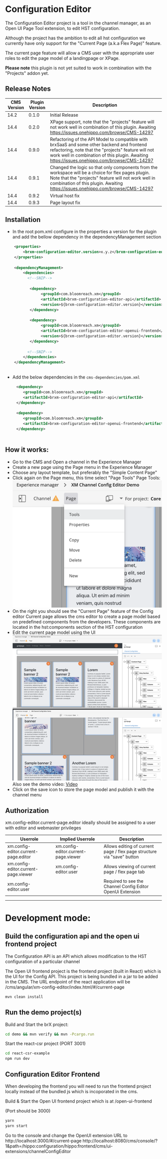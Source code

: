 # Configuration Editor

The Configuration Editor project is a tool in the channel manager, as an Open UI Page Tool extension, to edit HST configuration.

Although the project has the ambition to edit all hst configuration we currently have only support for the "Current Page (a.k.a Flex Page)" feature.

The current page feature will allow a CMS user with the appropriate user roles to edit the page model of a landingpage or XPage.

**Please note**  this plugin is not yet suited to work in combination with the "Projects" addon yet.

## Release Notes

| CMS Version  | Plugin Version | Description  |
|---|---|---|
|14.2   | 0.1.0  | Initial Release  |
|14.4   | 0.2.0  | XPage support, note that the "projects" feature will not work well in combination of this plugin. Awaiting https://issues.onehippo.com/browse/CMS-14297  |
|14.4   | 0.9.0  | Refactoring of the API Model to compatible with brxSaaS and some other backend and frontend refactoring, note that the "projects" feature will not work well in combination of this plugin. Awaiting https://issues.onehippo.com/browse/CMS-14297  |
|14.4   | 0.9.1  | Changed the logic so that only components from the workspace will be a choice for flex pages plugin. Note that the "projects" feature will not work well in combination of this plugin. Awaiting https://issues.onehippo.com/browse/CMS-14297  |
|14.4   | 0.9.2  | Virtual host fix  |
|14.4   | 0.9.3  | Page layout fix |


## Installation

- In the root pom.xml configure in the properties a version for the plugin and add the bellow dependency in the dependencyManagement section
```xml
    <properties>
        <brxm-configuration-editor.version>x.y.z</brxm-configuration-editor.version>
    </properties>

    <dependencyManagement>
        <dependencies>
          <!--SNIP-->
          
           <dependency>
                <groupId>com.bloomreach.xm</groupId>
                <artifactId>brxm-configuration-editor-api</artifactId>
                <version>${brxm-configuration-editor.version}</version>
           </dependency>
          
           <dependency>
                <groupId>com.bloomreach.xm</groupId>
                <artifactId>brxm-configuration-editor-openui-frontend</artifactId>
                <version>${brxm-configuration-editor.version}</version>
           </dependency>
          
          <!--SNIP-->
        </dependencies>
    </dependencyManagement>
    
```

- Add the below dependencies in the `cms-dependencies/pom.xml`

```xml
     <dependency>
        <groupId>com.bloomreach.xm</groupId>
        <artifactId>brxm-configuration-editor-api</artifactId>
     </dependency>
              
     <dependency>
        <groupId>com.bloomreach.xm</groupId>
        <artifactId>brxm-configuration-editor-openui-frontend</artifactId>
     </dependency>
              
```

## How it works:

- Go to the CMS and Open a channel in the Experience Manager
- Create a new page using the Page menu in the Experience Manager
- Choose any layout template, but preferably the "Simple Content Page"
- Click again on the Page menu, this time select "Page Tools"
Page Tools: 
![Page Tools](https://github.com/bloomreach/xm-configuration-editor/blob/master/resources/page-tools.png?raw=true "Page Tools")
- On the right you should see the "Current Page" feature of the Config editor
Current page allows the cms editor to create a page model based on predefined components from the developers. These components are located in the hst:components section of the HST configuration
- Edit the current page model using the UI
![Current Page](https://github.com/bloomreach/xm-configuration-editor/blob/master/resources/Channel%20Config%20Editor-1.png?raw=true "Current Page")
![Current Page2](https://github.com/bloomreach/xm-configuration-editor/blob/master/resources/channel-config-editor2.png?raw=true "Current Page2")
Also see the demo video:
[Video](https://github.com/bloomreach/xm-configuration-editor/blob/master/resources/current%20page.mp4)
- Click on the save icon to store the page model and publish it with the channel menu


## Authorization

xm.config-editor.current-page.editor ideally should be assigned to a user with editor and webmaster privileges

| Userrole  |Implied Userrole  | Description  |
|---|---|---|
|xm.config-editor.current-page.editor   |xm.config-editor.current-page.viewer   | Allows editing of current page / flex page structure via "save" button  |
|xm.config-editor.current-page.viewer   |xm.config-editor.user   |Allows viewing of current page / flex page tab   |
|xm.config-editor.user  |   |Required to see the Channel Config Editor OpenUi Extension   |



-----

# Development mode:


## Build the configuration api and the open ui frontend project

The Configuration API is an API which allows modification to the HST configuration of a particular channel

The Open UI frontend project is the frontend project (built in React) which is the UI for the Config API. This project is being bundled in a jar to be added in the CMS. The URL endpoint of the react application will be /cms/angular/xm-config-editor/index.html/#/current-page

```bash
mvn clean install
```

## Run the demo project(s)

Build and Start the brX project:

```bash
cd demo && mvn verify && mvn -Pcargo.run
```

Start the react-csr project (PORT 3001)

```bash
cd react-csr-example
npm run dev 
```

## Configuration Editor Frontend

When developing the frontend you will need to run the frontend project locally instead of the bundled js which is incoporated in the cms.

Build & Start the Open UI frontend project which is at /open-ui-frontend

(Port should be 3000)
```bash
yarn
yarn start
```

Go to the console and change the OpenUI extension URL to http://localhost:3000/#/current-page
http://localhost:8080/cms/console/?1&path=/hippo:configuration/hippo:frontend/cms/ui-extensions/channelConfigEditor




